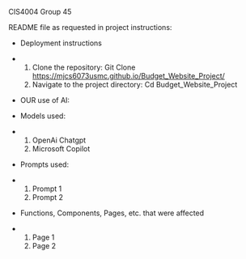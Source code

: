 CIS4004 Group 45

README file as requested in project instructions: 

- Deployment instructions
-   1. Clone the repository:
          Git Clone https://mjcs6073usmc.github.io/Budget_Website_Project/
    2. Navigate to the project directory:
          Cd Budget_Website_Project
 
- OUR use of AI:
- Models used:
-   1. OpenAi Chatgpt
    2. Microsoft Copilot
 
-   Prompts used:
-   1. Prompt 1
    2. Prompt 2
 
-   Functions, Components, Pages, etc. that were affected
-   1. Page 1
    2. Page 2
